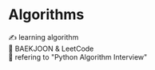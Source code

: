 # Algorithms

✍ learning algorithm</br>
🎂 BAEKJOON & LeetCode</br>
📘 refering to "Python Algorithm Interview"
